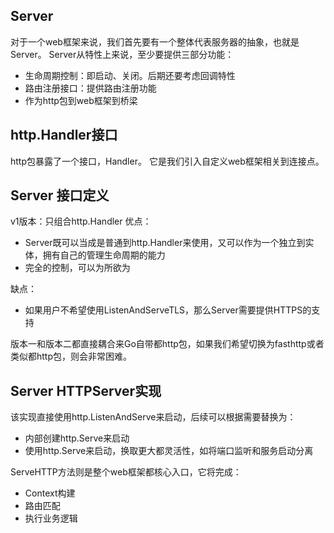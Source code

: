 
## Server
对于一个web框架来说，我们首先要有一个整体代表服务器的抽象，也就是Server。
Server从特性上来说，至少要提供三部分功能：
- 生命周期控制：即启动、关闭。后期还要考虑回调特性
- 路由注册接口：提供路由注册功能
- 作为http包到web框架到桥梁

## http.Handler接口
http包暴露了一个接口，Handler。
它是我们引入自定义web框架相关到连接点。

## Server 接口定义
v1版本：只组合http.Handler
优点：
- Server既可以当成是普通到http.Handler来使用，又可以作为一个独立到实体，拥有自己的管理生命周期的能力
- 完全的控制，可以为所欲为

缺点：
- 如果用户不希望使用ListenAndServeTLS，那么Server需要提供HTTPS的支持

版本一和版本二都直接耦合来Go自带都http包，如果我们希望切换为fasthttp或者类似都http包，则会非常困难。

## Server HTTPServer实现
该实现直接使用http.ListenAndServe来启动，后续可以根据需要替换为：
- 内部创建http.Serve来启动
- 使用http.Serve来启动，换取更大都灵活性，如将端口监听和服务启动分离

ServeHTTP方法则是整个web框架都核心入口，它将完成：
- Context构建
- 路由匹配
- 执行业务逻辑
